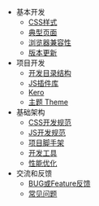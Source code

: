* 基本开发
  * [CSS样式](css.md)
  * [典型页面](page.md)
  * [浏览器兼容性](browser.md)
  * [版本更新](version.md)
* 项目开发
  * [开发目录结构](dir.md)
  * [JS插件库](js.md)
  * [Kero](kero.md)
  * [主题 Theme](theme.md)
* 基础架构
  * [CSS开发规范](specification-css.md)
  * [JS开发规范](specification-js.md)
  * [项目脚手架](scaffold.md)
  * [开发工具](tools.md)
  * [性能优化](performance.md)
* 交流和反馈
  * [BUG或Feature反馈](feedback.md)
  * [常见问题](faq.md)
